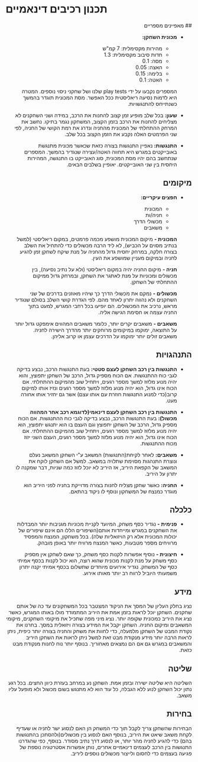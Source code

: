 # תכנון רכיבים דינאמיים
<div dir="rtl" lang="he">
## מאפיינים מספריים

- **מכונית השחקן:**
  - מהירות מקסימלית: 7 קמ"ש
  - חדות סיבוב מקסימלית: 1.3
  - מסה: 0.1
  - האצה: 0.05
  - בלימה: 0.15
  - האטה: 0.1

  המספרים נקבעו על ידי play tests שלנו ושל שחקני ניסוי נוספים. המטרה היא לדמות נסיעה ריאליסטית ככל האפשר. מסת המכונית תוגדר בהמשך כשנתייחס להתנגשויות.

- **שעון:**
  בכל שלב מופיע זמן קצוב להחנות את הרכב, במידה ושני השחקנים לא מצליחים להחנות את הרכב בזמן הקצוב, המשחקון נגמר בתיקו. נחשב את המרחק ההתחלתי של המכונית מהחניה ונדרג את רמת הקושי של החניה, לפי שני הפרמטים האלה נקבע את הזמן הקצוב בכל שלב.

- **התנגשות:**
  נאפיין התנגשות בצורה כזאת שכאשר מכונית מתנגשת באובייקטים במגרש היא תחווה האטה/עצירה שנגדיר בהמשך. המספרים שנתחשב בהם יהיו מסת המכונית, סוג האובייקט בו התנגשה, המהירות היחסית בין שני האובייקטים. יאופיין בשלבים הבאים.

## מיקומים

- **חפצים עיקריים:**
  - המכונית
  - חניה/ות
  - מכשולי הדרך
  - משאבים

  **המכונית -** מיקום המכונית מושפע מכמה פרמטים, במקום ריאליסטי (למשל בנתיב מסוים על הכביש), לא ליד הרבה מכשולים כדי להתחיל את השלב בצורה חלקה, במרחק יחסית גדול מהחניה על מנת שיקח לשחקן זמן להגיע לחניה ובמיקום מעניין שמושפע את העין.

  **חניה -** מיקום החניה יהיה במקום ריאליסטי (ולא על נתיב נסיעה), בין מכשולים ומכוניות על מנת לאתגר את השחקן, ובמרחק גדול ממיקום ההתחלתי של השחקן.

  **מכשולים -** נמקם את מכשולי הדרך כך שיהיו מאוזנים בדרכים של שני השחקנים ולא נהווה יתרון לאחד מהם. לפי הגדרת קושי השלב בסולם שנגדיר מראש, נרכיב את המכשולים. הם יופיעו בכל רחבי המגרש, למעט בתוך החניה עצמה או חסימת הגישה אליה.

  **משאבים -** משאבים יקרים יותר, כלומר משאבים המהווים אימפקט גדול יותר על התוצאה, ימוקמו במיקומים מרוחקים יותר מהדרך הישירה לחניה. משאבים זולים יותר ימוקמו על הדרכים עצמן או קרוב אליהן.

## התנהגויות

- **התנגשות בין רכב השחקן לעצם סטטי:**
  בעת התנגשות הרכב, נבצע בדיקה לגבי כוח ההתנגשות. אם הכוח מספיק גדול, הרכב של השחקן יתפוצץ, והוא יהיה מנוע מלזוז למשך מספר רגעים, ויתחיל שוב מהמיקום ההתחלתי. אם הכוח אינו גדול, הוא יהיה מנוע מלזוז למשך מספר רגעים ונזיז אותו למיקום קרוב(כדי למנוע התנגשות חוזרת עם אותו עצם) אשר גם יחזיר אותו אחורה מעט.

- **התנגשות בין רכב השחקן לעצם דינאמי(לדוגמא רכב אחר המהווה מכשול):**
  בעת התנגשות הרכב, נבצע בדיקה לגבי כוח ההתנגשות. אם הכוח מספיק גדול, הרכב של השחקן יתפוצץ וגם העצם בו הוא יתנגש יתפוצץ, הוא יהיה מנוע מלזוז למשך מספר רגעים, ויתחיל שוב מהמיקום ההתחלתי. אם הכוח אינו גדול, הוא יהיה מנוע מלזוז למשך מספר רגעים, העצם השני יזוז מכוח ההתנגשות.

- **משאבים:**
  לאחר לקיחת(התנגשות) המשאב ע"י השחקן המשאב נעלם ונוצרת התנהגות מסוימת שתלויה במשאב. למשל אם השחקן לוקח את המשאב של הקפאת היריב, אז היריב לא יוכל לזוז כמה שניות, דבר שמקנה לו יתרון על היריב.

- **החניה:**
  כאשר שחקן מצליח לחנות בצורה מדוייקת בחניה לפני היריב הוא מוגדר כמנצח של המשחקון ונוסף לו ניקוד בהתאם.

## כלכלה

- **פנימית -** נגדיר כסף משחק, המיועד לקניית מכוניות מגניבות יותר המבדלות את השחקנים במגרש ומייחדות אותם(השיפורים הללו הם אינם שיפורים של יכולות המכונית אלא רק הויזואליות שלה). בכל משחקון, המנצח והמפסיד מרוויחים מספר מטבעות, כאשר המנצח מרוויח יותר באופן מובהק.

- **חיצונית -** נוסיף אפשרות לקנות כסף משחק, כך שאם לשחקן אין מספיק כסף משחק על מנת לקנות מכונית שהוא רוצה, הוא יכול לקנות בכסף אמיתי כסף של המשחק. נגדיר אירועים מיוחדים שתשלום בכסף אמיתי יקנה יתרון משמעותי היוביל לרווח רב יותר מאותו אירוע.

## מידע

נציג בחלק העליון של המסך את הניקוד המצטבר בכל המשחקונים עד כה של אותם שחקנים. השחקן יוכל לראות בזמן אמת את היריב המתמודד מולו באותו המגרש, כאשר נציג את היריב כמכונית שקופה יותר. נציג מיני מפה שתכיל את מיקומי השחקנים, מיקומי המשאבים ומיקום החניה. השחקן יקבל את המידע בצורה ויזואלית במסך. 
בחרנו את נקודת המבט של השחקן מלמעלה, כדי לחוות את משחק והחניה בצורה יותר כיפית, ניתן לראות הרבה יותר מידע מנקודת מבט זאת למשל ניתן לראות את השחקן היריב והמשאבים במגרש גם אם הם נמצאים מאחוריך. בנוסף יותר נוח לחנות מנקודת מבט כזאת.

## שליטה

השליטה היא שליטה ישירה ובזמן אמת. השחקן נע במרחב בעזרת כיוון החצים. בכל רגע נתון יכול השחקן לנוע ללא הגבלה, כל עוד הוא לא מתנגש בשום מכשול ולא מופעל עליו משאב.

## בחירות

הבחירות שהשחקן צריך לקבל תוך כדי המשחק הן האם לנסוע ישר לחניה או שעדיף לקחת משאב שיאט את היריב, בנוסף האם לנסוע בין מכשולים(ולהסתכן בהתנגשות בהם) כדי להגיע לחניה מהר יותר, או לנסוע דרך נתיב מסודר. בנוסף, כפי שהגדרנו התנגשות בין הרכב לעצמים דינאמיים אחרים, נותן אפשרות אסטרטגיה נוספת של פגיעה בעצמים כדי לחסום ולייצור מכשולים נוספים ליריב.
</div>
